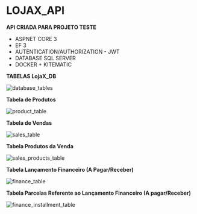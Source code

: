 # LOJAX_API

**API CRIADA PARA PROJETO TESTE**
- ASPNET CORE 3
- EF 3
- AUTENTICATION/AUTHORIZATION - JWT
- DATABASE SQL SERVER
- DOCKER + KITEMATIC




**TABELAS LojaX_DB**

![database_tables](https://user-images.githubusercontent.com/7735662/92521327-7164cd80-f1f3-11ea-875e-386bc18320b9.png)

**Tabela de Produtos**

![product_table](https://user-images.githubusercontent.com/7735662/92521334-7590eb00-f1f3-11ea-8ac0-8c89579a81a3.png)

**Tabela de Vendas**

![sales_table](https://user-images.githubusercontent.com/7735662/92521342-788bdb80-f1f3-11ea-92ab-0531df71d8c6.png)

**Tabela Produtos da Venda**

![sales_products_table](https://user-images.githubusercontent.com/7735662/92521349-7aee3580-f1f3-11ea-90a3-d8cedb7d74dd.png)

**Tabela Lançamento Financeiro (A Pagar/Receber)**

![finance_table](https://user-images.githubusercontent.com/7735662/92521358-7d508f80-f1f3-11ea-9257-6e736f9db3e3.png)

**Tabela Parcelas Referente ao Lançamento Financeiro (A pagar/Receber)**

![finance_installment_table](https://user-images.githubusercontent.com/7735662/92521366-7fb2e980-f1f3-11ea-8e83-bc288e86a75e.png)
